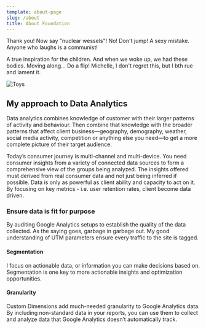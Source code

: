 ```yaml
---
template: about-page
slug: /about
title: About Foundation
---
```

Thank you! Now say "nuclear wessels"! No! Don't jump! A sexy mistake. Anyone who laughs is a communist!

A true inspiration for the children. And when we woke up, we had these bodies. Moving along… Do a flip! Michelle, I don't regret this, but I bth rue and lament it.

![Toys](/assets/vanessa-bucceri-gdirwiyama8-unsplash.jpg "Toys")

<!--StartFragment-->

## My approach to Data Analytics

Data analytics combines knowledge of customer with their larger patterns of activity and behaviour. Then combine that knowledge with the broader patterns that affect client business—geography, demography, weather, social media activity, competition or anything else you need—to get a more complete picture of their target audience.

Today’s consumer journey is multi-channel and multi-device. You need consumer insights from a variety of connected data sources to form a comprehensive view of the groups being analyzed. The insights offered must derived from real consumer data and not just being inferred if possible. Data is only as powerful as client ability and capacity to act on it. By focusing on key metrics - i.e. user retention rates, client become data driven.

### Ensure data is fit for purpose

By auditing Google Analytics setups to establish the quality of the data collected. As the saying goes, garbage in garbage out. My good understanding of UTM parameters ensure every traffic to the site is tagged.

#### Segmentation

I focus on actionable data, or information you can make decisions based on. Segmentation is one key to more actionable insights and optimization opportunities.

#### Granularity

Custom Dimensions add much-needed granularity to Google Analytics data. By including non-standard data in your reports, you can use them to collect and analyze data that Google Analytics doesn’t automatically track.

<!--EndFragment-->